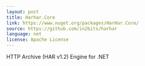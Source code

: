 ```yaml
---
layout: post
title: Harhar.Core
link: https://www.nuget.org/packages/HarHar.Core/
source: https://github.com/in2bits/harhar
language: net
license: Apache License
---
```


HTTP Archive (HAR v1.2) Engine for .NET
